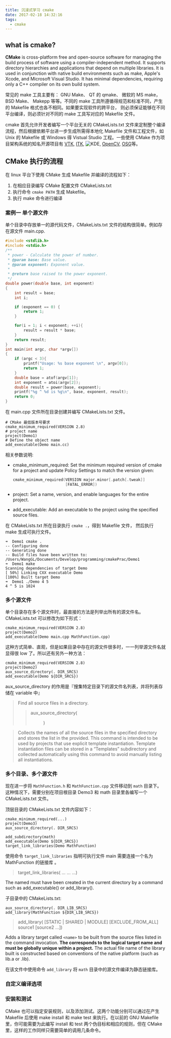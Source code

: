 ```yaml
---
title: 沉浸式学习 cmake
date: 2017-02-18 14:32:16
tags:
  - cmake
---
```

## what is cmake?

**CMake** is cross-platform free and open-source software for managing the build process of software using a compiler-independent method. It supports directory hierarchies and applications that depend on multiple libraries. It is used in conjunction with native build environments such as make, Apple's Xcode, and Microsoft Visual Studio. It has minimal dependencies, requiring only a C++ compiler on its own build system.

<!-- more -->
常见的 make 工具主要有： GNU Make、 QT 的 qmake、 微软的 MS make， BSD Make、 Makepp 等等。不同的 make 工具所遵循得规范和标准不同，产生的 Makefile 格式也各不相同。如果要实现软件的跨平台， 则必须保证能够在不同平台编译，则必须针对不同的 make 工具写对应的 Makefile 文件。

cmake 首先允许开发者编写一个平台无关的 CMakeLists.txt 文件来定制整个编译流程，然后根据依赖平台进一步生成所需得本地化 Makefile 文件和工程文件，如 Unix 的 Makefile 或 Windows 得 Vistual Studio 工程。一些使用 CMake 作为项目架构系统的知名开源项目有 [VTK](http://www.vtk.org/), [ITK](https://itk.org/), ![KDE](https://www.kde.org/), [OpenCV](http://www.opencv.org.cn/), [OSG](http://www.openscenegraph.org/)等。

## CMake 执行的流程

在 linux 平台下使用 CMake 生成 Makefile 并编译的流程如下：

1. 在相应目录编写 CMake 配置文件 CMakeLists.txt
2. 执行命令 `cmake PATH` 生成 Makefile。
3. 执行 make 命令进行编译

### 案例一 单个源文件


单个目录中存放单一的源代码文件，CMakeLists.txt 文件的结构很简单。例如存在源文件 main.cpp.

```c
#include <stdlib.h>
#include <stdio.h>
/**
 * power - Calculate the power of number.
 * @param base: Base value.
 * @param exponent: Exponent value.
 *
 * @return base raised to the power exponent.
 */
double power(double base, int exponent)
{
    int result = base;
    int i;

    if (exponent == 0) {
        return 1;
    }

    for(i = 1; i < exponent; ++i){
        result = result * base;
    }
    return result;
}
int main(int argc, char *argv[])
{
    if (argc < 3){
        printf("Usage: %s base exponent \n", argv[0]);
        return 1;
    }
    double base = atof(argv[1]);
    int exponent = atoi(argv[2]);
    double result = power(base, exponent);
    printf("%g ^ %d is %g\n", base, exponent, result);
    return 0;
}

```

在 main.cpp 文件所在目录创建并编写 CMakeLists.txt 文件。

```
# CMake 最低版本号要求
cmake_minimum_required(VERSION 2.8)
# project name
project(Demo1)
# Define the object name
add_executable(Demo main.cc)

```
相关参数说明:

- cmake_minimum_required: Set the minimum required version of cmake for a project and update Policy Settings to match the version given:

    ```c
    cmake_minimum_required(VERSION major.minor[.patch[.tweak]]
                           [FATAL_ERROR])
    ```
- project: Set a name, version, and enable languages for the entire project.
- add_executable: Add an executable to the project using the specified source files.

在 CMakeLists.txt 所在目录执行 `cmake .`，得到 Makefile 文件， 然后执行 make 生成可执行文件。

```
➜  Demo1 cmake .
-- Configuring done
-- Generating done
-- Build files have been written to: /Users/WangGL/Documents/Develop/programming/cmakePrac/Demo1
➜  Demo1 make
Scanning dependencies of target Demo
[ 50%] Linking CXX executable Demo
[100%] Built target Demo
➜  Demo1 ./Demo 4 5
4 ^ 5 is 1024
```


### 多个源文件

单个目录存在多个源文件时，最直接的方法是列举出所有的源文件名。CMakeLists.txt 可以修改为如下形式：

```
cmake_minimum_required(VERSION 2.8)
project(Demo2)
add_executable(Demo main.cpp MathFunction.cpp)
```

这种方式简单、直观，但是如果目录中存在的源文件很多时，一一列举源文件名就显得很 low 了。所以还有另外一种方法：

```
cmake_minimum_required(VERSION 2.8)
project(Demo2)
aux_source_directory(. DIR_SRCS)
add_executable(Demo ${DIR_SRCS})
```
aux_source_directory 的作用是『搜集特定目录下的源文件名列表，并将列表存储在 variable 中』

>Find all source files in a directory.
>> aux_source_directory(<dir> <variable>)

>Collects the names of all the source files in the specified directory and stores the list in the <variable> provided. This command is intended to be used by projects that use explicit template instantiation. Template instantiation files can be stored in a “Templates” subdirectory and collected automatically using this command to avoid manually listing all instantiations.

### 多个目录、多个源文件

现在进一步将 `MathFunction.h` 和 `MathFunction.cpp` 文件移动到 `math` 目录下。这种情况下，需要分别在项目根目录 Demo3 和 math 目录里各编写一个 CMakeLists.txt 文件。

顶层目录的 CMakeLists.txt 文件内容如下：
```
cmake_minimum_required(...)
project(Demo3)
aux_source_directory(. DIR_SRCS)

add_subdirectory(math)
add_executable(Demo ${DIR_SRCS})
target_link_libraries(Demo MathFunction)
```
使用命令 `target_link_libraries` 指明可执行文件 main 需要连接一个名为 MathFunction 的链接库 。

> target_link_libraries(<target> ... <item>... ...)

The named <target> must have been created in the current directory by a command such as add_executable() or add_library().

子目录中的 CMakeLists.txt:

```
aux_source_directory(. DIR_LIB_SRCS)
add_library(MathFunction ${DIR_LIB_SRCS})
```

> add_library(<name> [STATIC | SHARED | MODULE]
            [EXCLUDE_FROM_ALL]
            source1 [source2 ...])

Adds a library target called `<name>` to be built from the source files listed in the command invocation. **The <name> corresponds to the logical target name and must be globally unique within a project.** The actual file name of the library built is constructed based on conventions of the native platform (such as lib<name>.a or <name>.lib).

在该文件中使用命令 `add_library` 将 `math` 目录中的源文件编译为静态链接库。


### 自定义编译选项
















### 安装和测试

CMake 也可以指定安装规则，以及添加测试。这两个功能分别可以通过在产生 Makefile 后使用 make install 和 make test 来执行。在以前的 GNU Makefile 里，你可能需要为此编写 install 和 test 两个伪目标和相应的规则，但在 CMake 里，这样的工作同样只需要简单的调用几条命令。
